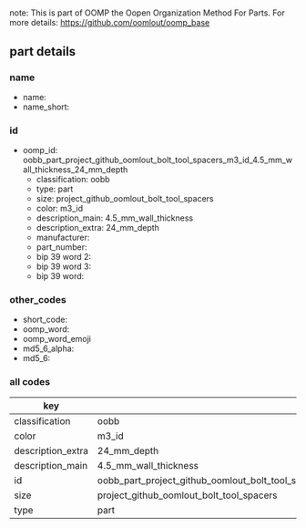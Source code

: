 #   

note: This is part of OOMP the Oopen Organization Method For Parts. For more details: https://github.com/oomlout/oomp_base

##  part details
  







### name
* name: 
* name_short: 
### id
* oomp_id: oobb_part_project_github_oomlout_bolt_tool_spacers_m3_id_4.5_mm_wall_thickness_24_mm_depth
  * classification: oobb
  * type: part
  * size: project_github_oomlout_bolt_tool_spacers
  * color: m3_id
  * description_main: 4.5_mm_wall_thickness
  * description_extra: 24_mm_depth
  * manufacturer: 
  * part_number: 
  * bip 39 word 2: 
  * bip 39 word 3: 
  * bip 39 word: 

### other_codes
* short_code: 
* oomp_word: 
* oomp_word_emoji 
* md5_6_alpha: 
* md5_6: 









### all codes 
| key | value |  
| --- | --- |  
| classification | oobb |  
| color | m3_id |  
| description_extra | 24_mm_depth |  
| description_main | 4.5_mm_wall_thickness |  
| id | oobb_part_project_github_oomlout_bolt_tool_spacers_m3_id_4.5_mm_wall_thickness_24_mm_depth |  
| size | project_github_oomlout_bolt_tool_spacers |  
| type | part |  
